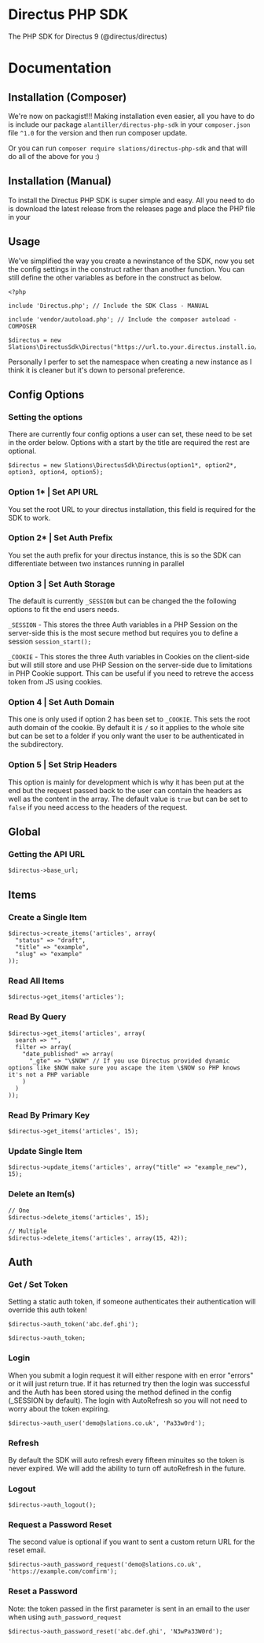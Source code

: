 # Directus PHP SDK

The PHP SDK for Directus 9 (@directus/directus)


# Documentation

## Installation (Composer)

We're now on packagist!!! Making installation even easier, all you have to do is include our package `alantiller/directus-php-sdk` in your `composer.json` file `^1.0` for the version and then run composer update.

Or you can run `composer require slations/directus-php-sdk` and that will do all of the above for you :)

## Installation (Manual)

To install the Directus PHP SDK is super simple and easy. All you need to do is download the latest release from the releases page and place the PHP file in your 

## Usage

We've simplified the way you create a newinstance of the SDK, now you set the config settings in the construct rather than another function. You can still define the other variables as before in the construct as below.

```
<?php 

include 'Directus.php'; // Include the SDK Class - MANUAL

include 'vendor/autoload.php'; // Include the composer autoload - COMPOSER

$directus = new Slations\DirectusSdk\Directus("https://url.to.your.directus.install.io/");

```

Personally I perfer to set the namespace when creating a new instance as I think it is cleaner but it's down to personal preference.


## Config Options

### Setting the options

There are currently four config options a user can set, these need to be set in the order below. Options with a start by the title are required the rest are optional.

```
$directus = new Slations\DirectusSdk\Directus(option1*, option2*, option3, option4, option5);
```

### Option 1* | Set API URL

You set the root URL to your directus installation, this field is required for the SDK to work.

### Option 2* | Set Auth Prefix

You set the auth prefix for your directus instance, this is so the SDK can differentiate between two instances running in parallel

### Option 3 | Set Auth Storage

The default is currently `_SESSION` but can be changed the the following options to fit the end users needs.

`_SESSION` - This stores the three Auth variables in a PHP Session on the server-side this is the most secure method but requires you to define a session `session_start();`

`_COOKIE` - This stores the three Auth variables in Cookies on the client-side but will still store and use PHP Session on the server-side due to limitations in PHP Cookie support. This can be useful if you need to retreve the access token from JS using cookies.


### Option 4 | Set Auth Domain

This one is only used if option 2 has been set to `_COOKIE`. This sets the root auth domain of the cookie. By default it is `/` so it applies to the whole site but can be set to a folder if you only want the user to be authenticated in the subdirectory.


### Option 5 | Set Strip Headers

This option is mainly for development which is why it has been put at the end but the request passed back to the user can contain the headers as well as the content in the array. The default value is `true` but can be set to `false` if you need access to the headers of the request.



## Global

### Getting the API URL
```
$directus->base_url;
```


## Items

### Create a Single Item
```
$directus->create_items('articles', array(
  "status" => "draft",
  "title" => "example",
  "slug" => "example"
));
```

### Read All Items
```
$directus->get_items('articles');
```

### Read By Query
```
$directus->get_items('articles', array(
  search => "",
  filter => array(
    "date_published" => array(
      "_gte" => "\$NOW" // If you use Directus provided dynamic options like $NOW make sure you ascape the item \$NOW so PHP knows it's not a PHP variable
    )
  )
));
```

### Read By Primary Key
```
$directus->get_items('articles', 15);
```

### Update Single Item
```
$directus->update_items('articles', array("title" => "example_new"), 15);
```

### Delete an Item(s)
```
// One
$directus->delete_items('articles', 15);

// Multiple
$directus->delete_items('articles', array(15, 42));
```


## Auth

### Get / Set Token
Setting a static auth token, if someone authenticates their authentication will override this auth token!
```
$directus->auth_token('abc.def.ghi');

$directus->auth_token;
```

### Login
When you submit a login request it will either respone with en error "errors" or it will just return true. If it has returned try then the login was successful and the Auth has been stored using the method defined in the config (_SESSION by default). The login with AutoRefresh so you will not need to worry about the token expiring.
```
$directus->auth_user('demo@slations.co.uk', 'Pa33w0rd');
```

### Refresh

By default the SDK will auto refresh every fifteen minuites so the token is never expired. We will add the ability to turn off autoRefresh in the future.

### Logout
```
$directus->auth_logout();
```

### Request a Password Reset
The second value is optional if you want to sent a custom return URL for the reset email.
```
$directus->auth_password_request('demo@slations.co.uk', 'https://example.com/comfirm');
```

### Reset a Password
Note: the token passed in the first parameter is sent in an email to the user when using `auth_password_request`
```
$directus->auth_password_reset('abc.def.ghi', 'N3wPa33W0rd');
```
